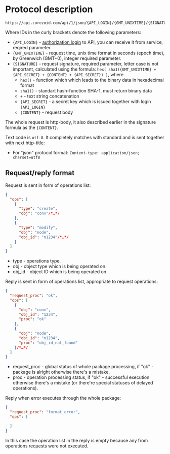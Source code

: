 # Protocol description

```http
https://api.corezoid.com/api/1/json/{API_LOGIN}/{GMT_UNIXTIME}/{SIGNATURE}
```

Where IDs in the curly brackets denote the following parameters:

*   `{API_LOGIN}` - [authorization login](../interface/users_groups.md) to API, you can receive it from service, reqired parameter. 
*   `{GMT_UNIXTIME}` - request time, unix time format in seconds (epoch time), by Greenwich (GMT+0), integer required parameter.
*   `{SIGNATURE}` - request signature, required parameter, letter case is not important, calculated using the formula:
`hex( sha1({GMT_UNIXTIME} + {API_SECRET} + {CONTENT} + {API_SECRET}) )`, where
    *   `hex()` - function which which leads to the binary data in hexadecimal format
    *   `sha1()` - standart hash-function SHA-1, must return binary data 
    *   `+` -  text string concatenation
    *   `{API_SECRET}` - a secret key which is issued together with login `{API_LOGIN}`
    *   `{CONTENT}` - request body

The whole request is http-body, it also described earlier in the signature formula as the `{CONTENT}`. 

Text code is `utf-8`. It completely matches with standard and is sent together with next http-title:
*   For "json" protocol format:
`Content-type: application/json; charset=utf8`

## Request/reply format

Request is sent in form of operations list:
```json
{
  "ops": [
    {
      "type": "create",
      "obj": "conv"/*…*/
    },
    {
      "type": "modify",
      "obj": "node",
      "obj_id": "n1234"/*…*/
    }
  ]
}
```

*   type - operations type.
*   obj - object type which is being operated on.
*   obj_id - object ID which is being operated on.

Reply is sent in form of operations list, appropriate to request operations:
```json
{
  "request_proc": "ok",
  "ops": [
    {
      "obj": "conv",
      "obj_id": "1234",
      "proc": "ok"
    },
    {
      "obj": "node",
      "obj_id": "n1234",
      "proc": "obj_id_not_found"
    }/*…*/
  ]
}
```
*   request_proc - global status of whole package processing, if "ok" - package is alright otherwise there's a mistake.
*   proc - operation processing status, if "ok" - successful execution otherwise there's a mistake (or there're special statuses of delayed operations).

Reply when error executes through the whole package:
```json
{
  "request_proc": "format_error",
  "ops": [

  ]
}
```

In this case the operation list in the reply is empty because any from operations requests were not executed.
